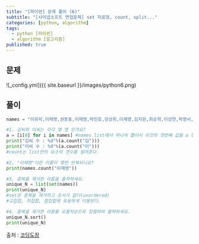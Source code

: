 ```yaml
---
title: "[파이썬] 문제 풀이 (6)"
subtitle: "[사이냅소프트 면접문제] set 자료형, count, split..."
categories: [python, algorithm]
tags:
  - python [파이썬]
  - algorithm [알고리즘]
published: true
---
```

## 문제
![_config.yml]({{ site.baseurl }}/images/python6.png)

## 풀이
```python
names = "이유덕,이재영,권종표,이재영,박민호,강상희,이재영,김지완,최승혁,이성연,박영서,박민호,전경헌,송정환,김재성,이유덕,전경헌".split(",")

#1. 김씨와 이씨는 각각 몇 명 인가요?
a = [i[0] for i in names] #names list에서 하나씩 뽑아서 이것의 첫번째 값을 a list에 넣는다.
print("김씨 수 : %d"%(a.count("김")))
print("이씨 수 : %d"%(a.count("이")))
#count는 list안의 요소의 갯수를 알려준다.

#2. "이재영"이란 이름이 몇번 반복되나요?
print(names.count("이재영"))

#3. 중복을 제거한 이름을 출력하세요.
unique_N = list(set(names))
print(unique_N)
#set은 중복을 제거하고 순서가 없다(unordered)
#교집합, 차집합, 합집합에 유용하게 이용된다.

#4. 중복을 제거한 이릉믈 오름차순으로 정렬하여 출력하세요.
unique_N.sort()
print(unique_N)
```

출처 : [코딩도장](http://codingdojang.com/scode/410?orderby=&langby=#answer-filter-area)
